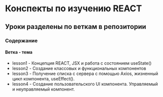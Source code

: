 # Конспекты по изучению REACT
## Уроки разделены по веткам в репозитории
### Содержание
#### Ветка - тема
* lesson1 - Концепция REACT, JSX и работа с состоянием useState()
* lesson2 - Создание классовых и функциональных компонентов
* lesson3 - Получение списка с сервера с помощью Axios, жизненный цикл компонента, useEffect().
* lesson4 - Создание пользовательского UI компонента. Управляемый и неуправляемый компонент.



